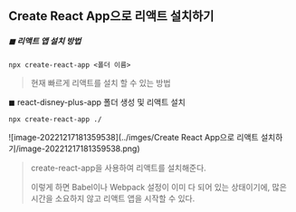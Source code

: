 ## Create React App으로 리액트 설치하기 

##### ◼ 리액트 앱 설치 방법 

```
npx create-react-app <폴더 이름>
```

> 현재 빠르게 리액트를 설치 할 수 있는 방법 



◼ react-disney-plus-app 폴더 생성 및 리액트 설치 

```
npx create-react-app ./
```

![image-20221217181359538](../imges/Create React App으로 리액트 설치하기/image-20221217181359538.png)

> create-react-app을 사용하여 리액트를 설치해준다. 
>
> 이렇게 하면 Babel이나 Webpack 설정이 이미 다 되어 있는 상태이기에, 많은 시간을 소요하지 않고 리액트 앱을 시작할 수 있다. 